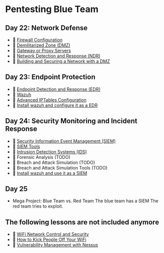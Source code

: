 # Pentesting Blue Team

## Day 22: Network Defense

- 📗 [Firewall Configuration](./firewall-configuration.md)
- 📗 [Demilitarized Zone (DMZ)](./demilitarized-zone-dmz.md)
- 📗 [Gateway or Proxy Servers](./gateway-servidores-proxy.md)
- 📗 [Network Detection and Response (NDR)](./network-detection-response.md)
- 🧪 [Building and Securing a Network with a DMZ](https://github.com/breatheco-de/Building-and-Securing-a-Network-with-a-DMZ)
  
## Day 23: Endpoint Protection

- 📗 [Endpoint Detection and Response (EDR)](./edr.md)
- 📗 [Wazuh](./wazuh.md)
- 📗 [Advanced IPTables Configuration](./ip-tables.md)
- 🧪 [Install wazuh and configure it as a EDR](https://github.com/breatheco-de/wazuh-configuration-as-edr)

## Day 24: Security Monitoring and Incident Response

- 📗 [Security Information Event Management (SIEM)](./security-information-event-management.md)
- 📗 [SIEM Tools](./siem-tools.md)
- 📗 [Intrusion Detection Systems (IDS)](./intruder-detection-systems.md)
- 📗 Forensic Analysis (TODO)
- 📗 Breach and Attack Simulation (TODO)
- 📗 Breach and Attack Simulation Tools (TODO)
- 🧪 [Install wazuh and use it as a SIEM](https://github.com/breatheco-de/configure-and-use-wazuh-as-siem)

## Day 25 

- Mega Project: Blue Team vs. Red Team
  The blue team has a SIEM
  The red team tries to exploit.


## The following lessons are not included anymore
- 📗 [WiFi Network Control and Security](./control-security-wifi.md)
- 📗 [How to Kick People Off Your WiFi](./how-to-kick-people-off-your-wifi.md)
- 📗 [Vulnerability Management with Nessus](./vulnerabilities-management-nessus.md)
